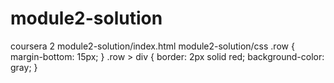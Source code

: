 # module2-solution
coursera 2
module2-solution/index.html
module2-solution/css
.row {
  margin-bottom: 15px;
}
.row > div {
  border: 2px solid red;
  background-color: gray;
}
